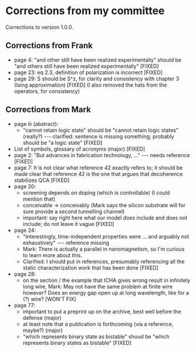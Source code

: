 # Corrections from my committee

Corrections to version 1.0.0.

## Corrections from Frank

* page 4: "and other still have been realized experimentally"
          should be
          "and others still have been realized experimentally"
          [FIXED]
* page 23: eq 2.3, definition of polarization is incorrect
           [FIXED]
* page 29: S should be S^z, for clarity and consistency with chapter 3 (Ising
           approximation)
           [FIXED] (I also removed the hats from the operators, for consistency)


## Corrections from Mark

* page iii (abstract):
    * "cannot retain logic state"
      should be
      "cannot retain logic states" 
      (really?)
      --- clarified: sentence is missing something; probably should be "a logic
      state"
      [FIXED]
* List of symbols, glossary of acronyms (major) [FIXED]
* page 2: "But advances in fabrication technology, ..." --- needs reference
          [FIXED]
* page 7: It is not clear what reference 42 exactly refers to; it should be made
  clear that reference 42 is the one that argues that decoherence stabilizes QCA
  [FIXED]
* page 20: 
    * screening depends on doping (which is controllable) (I could mention that)
    * conceivable -> conceivably (Mark says the silicon substrate will for sure
      provide a second tunnelling channel)
    * important: say right here what our model does include and does not
      include; do not leave it vague
    [FIXED]
* page 24:
    * "Interestingly, time-independent properties were ... and arguably not
      exhaustively" --- reference missing
    * Mark: There is actually a parallel in nanomagnetism, so I'm curious to
      learn more about this.
    * Clarified: I should put in references, presumably referencing all the
      static characterization work that has been done
      [FIXED]
* page 28:
    * on the section / the example that ICHA gives wrong result in infinitely
      long wire, Mark: May not have the same problem at finite wire however?
      Does an energy gap open up at long wavelength, like for a (?) wire?
      [WON'T FIX]
* page 77:
    * important to put a preprint up on the archive, best well before the
      defense (major)
    * at least note that a publication is forthcoming (via a reference, maybe?)
      (major)
    * "which represents binary state as bistable"
      shoud be
      "which represents binary states as bistable"
    [FIXED]


